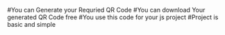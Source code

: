 #You can Generate your Requried QR Code
#You can download Your generated QR Code free
#You use this code for your js project
#Project is basic and simple

